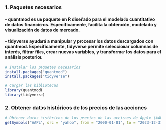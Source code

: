 ### 1. Paquetes necesarios
#### - quantmod es un paquete en R diseñado para el modelado cuantitativo de datos financieros. Específicamente, facilita la obtención, modelado y visualización de datos de mercado.
#### - tidyverse ayudará a manipular y procesar los datos descargados con quantmod. Específicamente, tidyverse permite seleccionar columnas de interés, filtrar filas, crear nuevas variables, y transformar los datos para el análisis posterior.

```r
# Instalar los paquetes necesarios
install.packages("quantmod")
install.packages("tidyverse")

# Cargar las bibliotecas
library(quantmod)
library(tidyverse)
```

### 2.  Obtener datos históricos de los precios de las acciones
```r
# Obtener datos históricos de los precios de las acciones de Apple (AAPL)
getSymbols("AAPL", src = "yahoo", from = "2000-01-01", to = "2023-12-31")
```
